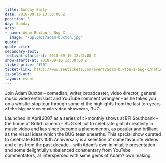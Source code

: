 ```yaml
---
title: Sunday Early
date: 2018-09-16 13:30:00 Z
position: 5
day: Sunday
acts:
- name: Adam Buxton's Bug X
  image: "/uploads/adam-buxton.jpg"
quote: 
quote-cite: 
secondary-text: 
festival-starts-at: 2018-09-16 12:30:00 Z
show-starts-at: 2018-09-16 13:30:00 Z
ticket-price: "£20"
ticket-link: https://www.seetickets.com/event/adam-buxton-s-bug-x/national-maritime-museum/1241752
is-sold-out: 
layout: event
---
```


Join Adam Buxton – comedian, writer, broadcaster, video director, general music video enthusiast and YouTube comment wrangler – as he takes you on a whistle-stop tour through some of the highlights from the last ten years of the big-screen music video showcase, BUG. 

Launched in April 2007 as a series of bi-monthly shows at BFI Southbank – the home of British cinema – BUG set out to celebrate global creativity in music video and has since become a phenomenon, as popular and brilliant as the visual ideas which the BUG team unearths. This special show curated to celebrate BUG’s 10th Anniversary is a selection of some favourite videos and clips from the past decade – with Adam’s own inimitable presentation and some delightfully unbalanced commentary from YouTube commentators, all interspersed with some gems of Adam’s own making.